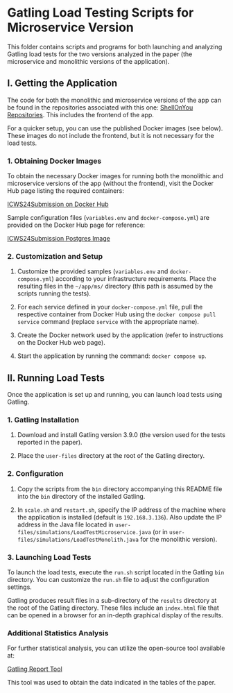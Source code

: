 # Gatling Load Testing Scripts for Microservice Version

This folder contains scripts and programs for both launching and analyzing Gatling load tests for the two versions analyzed in the paper (the microservice and monolithic versions of the application). 

## I. Getting the Application

The code for both the monolithic and microservice versions of the app can be found in the repositories associated with this one: [ShellOnYou Repositories](https://github.com/orgs/ShellOnYou/repositories). This includes the frontend of the app.

For a quicker setup, you can use the published Docker images (see below). These images do not include the frontend, but it is not necessary for the load tests.

### 1. Obtaining Docker Images

To obtain the necessary Docker images for running both the monolithic and microservice versions of the app (without the frontend), visit the Docker Hub page listing the required containers:

[ICWS24Submission on Docker Hub](https://hub.docker.com/search?q=icws24submission)

Sample configuration files (`variables.env` and `docker-compose.yml`) are provided on the Docker Hub page for reference:

[ICWS24Submission Postgres Image](https://hub.docker.com/r/icws24submission/postgres_icws24)

### 2. Customization and Setup

1. Customize the provided samples (`variables.env` and `docker-compose.yml`) according to your infrastructure requirements. Place the resulting files in the `~/app/ms/` directory (this path is assumed by the scripts running the tests).
   
2. For each service defined in your `docker-compose.yml` file, pull the respective container from Docker Hub using the `docker compose pull service` command (replace `service` with the appropriate name).
   
3. Create the Docker network used by the application (refer to instructions on the Docker Hub web page).
   
4. Start the application by running the command: `docker compose up`.

## II. Running Load Tests

Once the application is set up and running, you can launch load tests using Gatling.

### 1. Gatling Installation

1. Download and install Gatling version 3.9.0 (the version used for the tests reported in the paper).
   
2. Place the `user-files` directory at the root of the Gatling directory.

### 2. Configuration

1. Copy the scripts from the `bin` directory accompanying this README file into the `bin` directory of the installed Gatling.
   
2. In `scale.sh` and `restart.sh`, specify the IP address of the machine where the application is installed (default is `192.168.3.136`). Also update the IP address in the Java file located in `user-files/simulations/LoadTestMicroservice.java` (or in `user-files/simulations/LoadTestMonolith.java` for the monolithic version).

### 3. Launching Load Tests

To launch the load tests, execute the `run.sh` script located in the Gatling `bin` directory. You can customize the `run.sh` file to adjust the configuration settings.

Gatling produces result files in a sub-directory of the `results` directory at the root of the Gatling directory. These files include an `index.html` file that can be opened in a browser for an in-depth graphical display of the results.

### Additional Statistics Analysis

For further statistical analysis, you can utilize the open-source tool available at:

[Gatling Report Tool](https://github.com/nuxeo/gatling-report)

This tool was used to obtain the data indicated in the tables of the paper.
